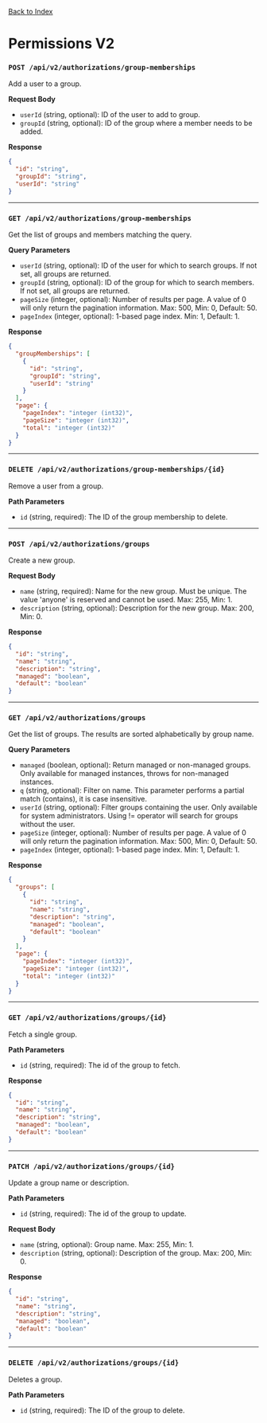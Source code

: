 [Back to Index](index.md)

# Permissions V2

### `POST /api/v2/authorizations/group-memberships`

Add a user to a group.

**Request Body**
- `userId` (string, optional): ID of the user to add to group.
- `groupId` (string, optional): ID of the group where a member needs to be added.

**Response**
```json
{
  "id": "string",
  "groupId": "string",
  "userId": "string"
}
```

---

### `GET /api/v2/authorizations/group-memberships`

Get the list of groups and members matching the query.

**Query Parameters**
- `userId` (string, optional): ID of the user for which to search groups. If not set, all groups are returned.
- `groupId` (string, optional): ID of the group for which to search members. If not set, all groups are returned.
- `pageSize` (integer, optional): Number of results per page. A value of 0 will only return the pagination information. Max: 500, Min: 0, Default: 50.
- `pageIndex` (integer, optional): 1-based page index. Min: 1, Default: 1.

**Response**
```json
{
  "groupMemberships": [
    {
      "id": "string",
      "groupId": "string",
      "userId": "string"
    }
  ],
  "page": {
    "pageIndex": "integer (int32)",
    "pageSize": "integer (int32)",
    "total": "integer (int32)"
  }
}
```

---

### `DELETE /api/v2/authorizations/group-memberships/{id}`

Remove a user from a group.

**Path Parameters**
- `id` (string, required): The ID of the group membership to delete.

---

### `POST /api/v2/authorizations/groups`

Create a new group.

**Request Body**
- `name` (string, required): Name for the new group. Must be unique. The value 'anyone' is reserved and cannot be used. Max: 255, Min: 1.
- `description` (string, optional): Description for the new group. Max: 200, Min: 0.

**Response**
```json
{
  "id": "string",
  "name": "string",
  "description": "string",
  "managed": "boolean",
  "default": "boolean"
}
```

---

### `GET /api/v2/authorizations/groups`

Get the list of groups. The results are sorted alphabetically by group name.

**Query Parameters**
- `managed` (boolean, optional): Return managed or non-managed groups. Only available for managed instances, throws for non-managed instances.
- `q` (string, optional): Filter on name. This parameter performs a partial match (contains), it is case insensitive.
- `userId` (string, optional): Filter groups containing the user. Only available for system administrators. Using != operator will search for groups without the user.
- `pageSize` (integer, optional): Number of results per page. A value of 0 will only return the pagination information. Max: 500, Min: 0, Default: 50.
- `pageIndex` (integer, optional): 1-based page index. Min: 1, Default: 1.

**Response**
```json
{
  "groups": [
    {
      "id": "string",
      "name": "string",
      "description": "string",
      "managed": "boolean",
      "default": "boolean"
    }
  ],
  "page": {
    "pageIndex": "integer (int32)",
    "pageSize": "integer (int32)",
    "total": "integer (int32)"
  }
}
```

---

### `GET /api/v2/authorizations/groups/{id}`

Fetch a single group.

**Path Parameters**
- `id` (string, required): The id of the group to fetch.

**Response**
```json
{
  "id": "string",
  "name": "string",
  "description": "string",
  "managed": "boolean",
  "default": "boolean"
}
```

---

### `PATCH /api/v2/authorizations/groups/{id}`

Update a group name or description.

**Path Parameters**
- `id` (string, required): The id of the group to update.

**Request Body**
- `name` (string, optional): Group name. Max: 255, Min: 1.
- `description` (string, optional): Description of the group. Max: 200, Min: 0.

**Response**
```json
{
  "id": "string",
  "name": "string",
  "description": "string",
  "managed": "boolean",
  "default": "boolean"
}
```

---

### `DELETE /api/v2/authorizations/groups/{id}`

Deletes a group.

**Path Parameters**
- `id` (string, required): The ID of the group to delete.
